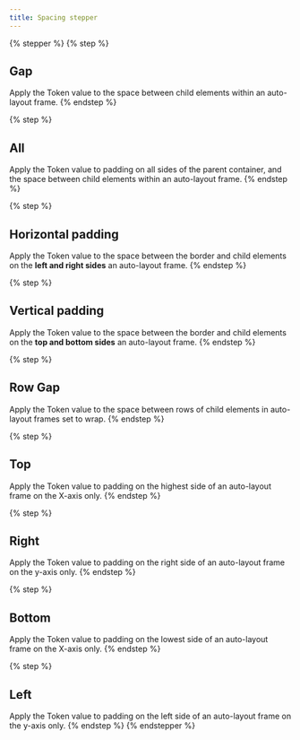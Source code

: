 ```yaml
---
title: Spacing stepper
---
```


{% stepper %}
{% step %}
## Gap

Apply the Token value to the space between child elements within an auto-layout frame.&#x20;
{% endstep %}

{% step %}
## All

Apply the Token value to padding on all sides of the parent container, and the space between child elements within an auto-layout frame.&#x20;
{% endstep %}

{% step %}
## Horizontal padding

Apply the Token value to the space between the border and child elements on the **left and right sides** an auto-layout frame.&#x20;
{% endstep %}

{% step %}
## Vertical padding

Apply the Token value to the space between the border and child elements on the **top and bottom sides** an auto-layout frame.&#x20;
{% endstep %}

{% step %}
## Row Gap

Apply the Token value to the space between rows of child elements in auto-layout frames set to wrap.&#x20;
{% endstep %}

{% step %}
## Top

Apply the Token value to padding on the highest side of an auto-layout frame on the X-axis only.
{% endstep %}

{% step %}
## Right

Apply the Token value to padding on the right side of an auto-layout frame on the y-axis only.
{% endstep %}

{% step %}
## Bottom

Apply the Token value to padding on the lowest side of an auto-layout frame on the X-axis only.
{% endstep %}

{% step %}
## Left

Apply the Token value to padding on the left side of an auto-layout frame on the y-axis only.
{% endstep %}
{% endstepper %}
